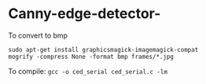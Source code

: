 # Canny-edge-detector-
To convert to bmp
```
sudo apt-get install graphicsmagick-imagemagick-compat
mogrify -compress None -format bmp frames/*.jpg
```
To compile: ```gcc -o ced_serial ced_serial.c -lm```